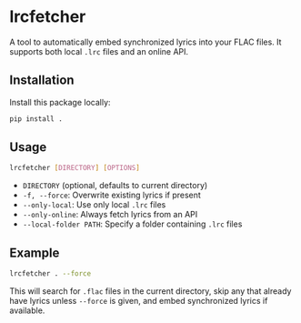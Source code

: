 # lrcfetcher

A tool to automatically embed synchronized lyrics into your FLAC files. It supports both local `.lrc` files and an online API.

## Installation

Install this package locally:

```sh
pip install .
```

## Usage

```sh
lrcfetcher [DIRECTORY] [OPTIONS]
```

- `DIRECTORY` (optional, defaults to current directory)
- `-f, --force`: Overwrite existing lyrics if present
- `--only-local`: Use only local `.lrc` files
- `--only-online`: Always fetch lyrics from an API
- `--local-folder PATH`: Specify a folder containing `.lrc` files

## Example

```sh
lrcfetcher . --force
```

This will search for `.flac` files in the current directory, skip any that already have lyrics unless `--force` is given, and embed synchronized lyrics if available.
